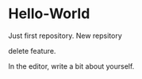 # Hello-World
Just first repository.    New repsitory

delete feature.


In the editor, write a bit about yourself.
